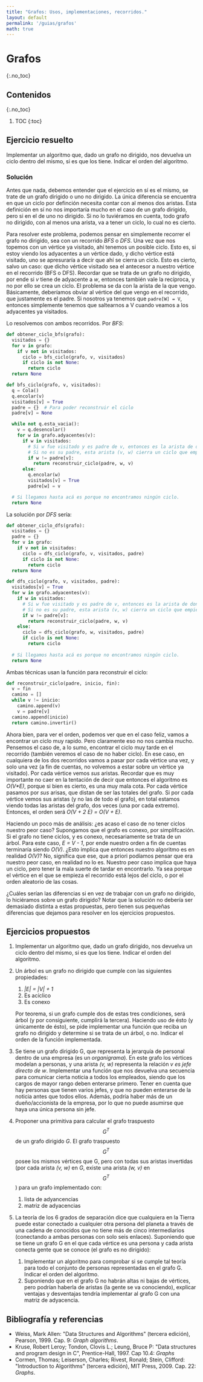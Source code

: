 ```yaml
---
title: "Grafos: Usos, implementaciones, recorridos."
layout: default
permalink: '/guias/grafos'
math: true
---
```


# Grafos
{:.no_toc}

## Contenidos
{:.no_toc}

1. TOC
{:toc}

## Ejercicio resuelto

Implementar un algoritmo que, dado un grafo no dirigido, nos devuelva un ciclo dentro del mismo, si es que los tiene. Indicar el orden del algoritmo. 

### Solución

Antes que nada, debemos entender que el ejercicio en sí es el mismo, se trate de un grafo dirigido o uno no dirigido. La única diferencia se encuentra en que un ciclo por definción necesita contar con al menos dos aristas. Esta definición en sí no nos importaría mucho en el caso de un grafo dirigido, pero si en el de uno no dirigido. Si no lo tuviéramos en cuenta, todo grafo no dirigido, con al menos una arista, va a tener un ciclo, lo cual no es cierto. 

Para resolver este problema, podemos pensar en simplemente recorrer el grafo no dirigido, sea con un recorrido _BFS_ o _DFS_. Una vez que nos topemos con un vértice ya visitado, ahí tenemos un posible ciclo. Esto es, si estoy viendo los adyacentes a un vértice dado, y dicho vértice está visitado, uno se apresuraría a decir que ahí se cierra un ciclo. Esto es cierto, salvo un caso: que dicho vértice visitado sea el antecesor a nuestro vértice en el recorrido (BFS o DFS). Recordar que se trata de un grafo no dirigido, por ende si _v_ tiene de adyacente a _w_, entonces también vale la recíproca, y no por ello se crea un ciclo. El problema se da con la arista de la que vengo. Básicamente, deberíamos obviar al vértice del que vengo en el recorrido, que justamente es el padre. Si nosotros ya tenemos que `padre[W] = V`, entonces simplemente tenemos que saltearnos a V cuando veamos a los adyacentes ya visitados.


Lo resolvemos con ambos recorridos. Por _BFS_:

``` python
def obtener_ciclo_bfs(grafo):
  visitados = {}
  for v in grafo:
    if v not in visitados:
      ciclo = bfs_ciclo(grafo, v, visitados)
      if ciclo is not None:
        return ciclo
  return None

def bfs_ciclo(grafo, v, visitados):
  q = Cola()
  q.encolar(v)
  visitados[v] = True
  padre = {}  # Para poder reconstruir el ciclo
  padre[v] = None

  while not q.esta_vacia():
    v = q.desencolar()
    for w in grafo.adyacentes(v):
      if w in visitados:
        # Si w fue visitado y es padre de v, entonces es la arista de donde vengo (no es ciclo).
        # Si no es su padre, esta arista (v, w) cierra un ciclo que empieza en w.
        if w != padre[v]:
          return reconstruir_ciclo(padre, w, v)
      else:
        q.encolar(w)
        visitados[v] = True
        padre[w] = v

  # Si llegamos hasta acá es porque no encontramos ningún ciclo.
  return None
```

La solución por _DFS_ sería:

``` python
def obtener_ciclo_dfs(grafo):
  visitados = {}
  padre = {}
  for v in grafo:
    if v not in visitados:
      ciclo = dfs_ciclo(grafo, v, visitados, padre)
      if ciclo is not None:
        return ciclo
  return None

def dfs_ciclo(grafo, v, visitados, padre):
  visitados[v] = True
  for w in grafo.adyacentes(v):
    if w in visitados:
      # Si w fue visitado y es padre de v, entonces es la arista de donde vengo (no es ciclo).
      # Si no es su padre, esta arista (v, w) cierra un ciclo que empieza en w.
      if w != padre[v]:
        return reconstruir_ciclo(padre, w, v)
    else:
      ciclo = dfs_ciclo(grafo, w, visitados, padre)
      if ciclo is not None:
        return ciclo
        
  # Si llegamos hasta acá es porque no encontramos ningún ciclo.
  return None
```

Ambas técnicas usan la función para reconstruir el ciclo:

```python
def reconstruir_ciclo(padre, inicio, fin):
  v = fin
  camino = []
  while v != inicio:
    camino.append(v)
    v = padre[v]
  camino.append(inicio)
  return camino.invertir()
```

Ahora bien, para ver el orden, podemos ver que en el caso feliz, vamos a encontrar un ciclo muy rapido. Pero claramente eso no nos cambia mucho. Pensemos el caso de, a lo sumo, encontrar el ciclo muy tarde en el recorrido (también veremos el caso de no haber ciclo). En ese caso, en cualquiera de los dos recorridos vamos a pasar por cada vértice una vez, y solo una vez (a fin de cuentas, no volvemos a estar sobre un vértice ya visitado). Por cada vértice vemos _sus_ aristas. Recordar que es muy importante no caer en la tentación de decir que entonces el algoritmo es _O(V*E)_, porque si bien es cierto, es una muy mala cota. Por cada vértice pasamos por _sus_ arisas, que distan de ser las totales del grafo. Si por cada vértice vemos sus aristas (y no las de todo el grafo), en total estamos viendo todas las aristas del grafo, dos veces (una por cada extremo). Entonces, el orden será _O(V + 2 E) = O(V + E)_.

Haciendo un poco más de análisis: ¿es acaso el caso de no tener ciclos nuestro peor caso? Supongamos que el grafo es conexo, por simplifcación. Si el grafo no tiene ciclos, y es conexo, necesariamente se trata de un árbol. Para este caso, _E = V - 1_, por ende nuestro orden a fin de cuentas terminaría siendo _O(V)_. ¿Esto implica que entonces nuestro algoritmo es en realidad _O(V)_? No, significa que ese, que a priori podíamos pensar que era nuestro peor caso, en realidad no lo es. Nuestro peor caso implica que haya un ciclo, pero tener la mala suerte de tardar en encontrarlo. Ya sea porque el vértice en el que se empieza el recorrido está lejos del ciclo, o por el orden aleatorio de las cosas.

¿Cuáles serían las diferencias si en vez de trabajar con un grafo no dirigido, lo hiciéramos sobre un grafo dirigido? Notar que la solución no debería ser demasiado distinta a estas propuestas, pero tienen sus pequeñas diferencias que dejamos para resolver en los ejercicios propuestos. 

## Ejercicios propuestos

1. Implementar un algoritmo que, dado un grafo dirigido, nos devuelva un ciclo dentro del mismo, si es que los tiene. Indicar el orden del algoritmo. 

2. Un árbol es un grafo no dirigido que cumple con las siguientes propiedades:

    1. _\|E\| = \|V\| + 1_
    2. Es acíclico
    3. Es conexo

    Por teorema, si un grafo cumple dos de estas tres condiciones, será árbol (y por consiguiente, cumplirá la tercera). Haciendo uso de ésto (y únicamente de ésto), se pide implementar una función que reciba un grafo no dirigido y determine si se trata de un árbol, o no. Indicar el orden de la función implementada. 

3. Se tiene un grafo dirigido G, que representa la jerarquía de personal dentro de una empresa (es un _organigrama_). En este grafo los vértices modelan a personas, y una arista _(v, w)_ representa la relación _v es jefe directo de w_. 
Implementar una función que nos devuelva una secuencia para comunicar cierta noticia a todos los empleados, siendo que los cargos de mayor rango deben enterarse primero. Tener en cuenta que hay personas que tienen varios jefes, y que no pueden enterarse de la noticia antes que todos ellos. Además, podría haber más de un dueño/accionista de la empresa, por lo que no puede asumirse que haya una única persona sin jefe. 

4. Proponer una primitiva para calcular el grafo traspuesto $$G^T$$ de un grafo dirigido _G_. El grafo traspuesto $$G^T$$ posee los mismos vértices que G, pero con todas sus aristas invertidas (por cada arista _(v, w)_ en _G_, existe una arista _(w, v)_ en $$G^T$$) para un grafo implementado con:

    1. lista de adyancencias
    2. matriz de adyacencias

5. La teoría de los 6 grados de separación dice que cualquiera en la Tierra puede estar conectado a cualquier otra persona del planeta a través de una cadena de conocidos que no tiene más de cinco intermediarios (conectando a ambas personas con solo seis enlaces). Suponiendo que se tiene un grafo G en el que cada vértice es una persona y cada arista conecta gente que se conoce (el grafo es no dirigido): 

    1. Implementar un algoritmo para comprobar si se cumple tal teoría para todo el conjunto de personas representadas en el grafo G. Indicar el orden del algoritmo. 
    2. Suponiendo que en el grafo G no habrán altas ni bajas de vértices, pero podrían haberla de aristas (la gente se va conociendo), explicar ventajas y desventajas tendría implementar al grafo G con una matriz de adyacencia. 


## Bibliografía y referencias

- Weiss, Mark Allen: "Data Structures and Algorithms" (tercera edición), Pearson, 1999. Cap. 9: _Graph algorithms_.
- Kruse, Robert Leroy;  Tondon, Clovis L.;  Leung, Bruce P: "Data structures and program design in C", Prentice-Hall, 1997. Cap 10.4: _Graphs_
- Cormen, Thomas; Leiserson, Charles; Rivest, Ronald; Stein, Clifford: "Introduction to Algorithms" (tercera edición), MIT Press, 2009. Cap. 22: _Graphs_.
